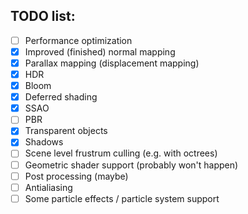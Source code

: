 ## TODO list: 
- [ ] Performance optimization
- [x] Improved (finished) normal mapping
- [x] Parallax mapping (displacement mapping)
- [x] HDR
- [x] Bloom
- [x] Deferred shading
- [x] SSAO
- [ ] PBR
- [x] Transparent objects
- [x] Shadows
- [ ] Scene level frustrum culling (e.g. with octrees)
- [ ] Geometric shader support (probably won't happen)
- [ ] Post processing (maybe)
- [ ] Antialiasing
- [ ] Some particle effects / particle system support
